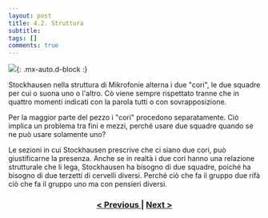 ```yaml
---
layout: post
title: 4.2. Struttura
subtitle:
tags: []
comments: true
---
```


![](https://velitch.github.io/velitch/assets/img/learn/analisi_composizioni_stockhausen/strumikro.png){: .mx-auto.d-block :}


Stockhausen nella struttura di Mikrofonie alterna i due "cori", le due squadre per cui o suona uno o
l'altro. Cò viene sempre rispettato tranne che in quattro momenti indicati con la parola tutti o con
sovrapposizione.

Per la maggior parte del pezzo i "cori" procedono separatamente. Ciò implica un problema tra fini e
mezzi, perché usare due squadre quando se ne può usare solamente uno?

Le sezioni in cui Stockhausen prescrive che ci siano due cori, può giustificarne la presenza. Anche
se in realtà i due cori hanno una relazione strutturale che li lega, Stockhausen ha bisogno di due
squadre, poiché ha bisogno di due terzetti di cervelli diversi. Perché ciò che fa il gruppo due rifà ciò
che fa il gruppo uno ma con pensieri diversi.

<h3 style="text-align:center">
<a href="https://velitch.github.io/velitch/2021-11-02-04_01_informazioni_tecniche/">< Previous </a>
|
<a href="https://velitch.github.io/velitch/2021-11-02-04_03_relazioni_gruppi_ab/">Next ></a>
</h3>
